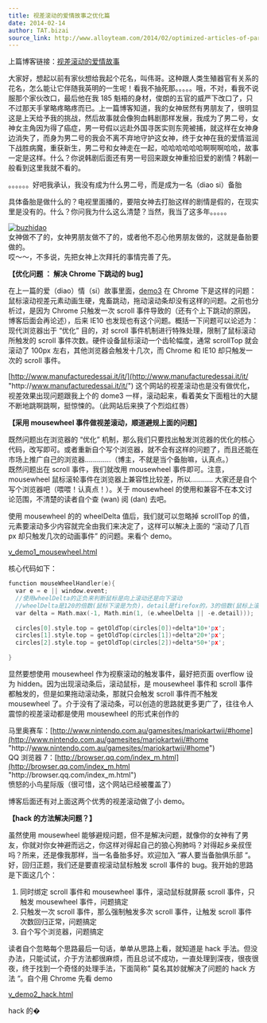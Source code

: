 ```yaml
---
title: 视差滚动的爱情故事之优化篇
date: 2014-02-14
author: TAT.bizai
source_link: http://www.alloyteam.com/2014/02/optimized-articles-of-parallax-scrolling-love-story/
---
```


<!-- {% raw %} - for jekyll -->

上篇博客链接：[视差滚动的爱情故事](http://www.alloyteam.com/2014/01/parallax-scrolling-love-story/)

大家好，想起以前有家伙想给我起个花名，叫伟哥。这种跟人类生殖器官有关系的花名，怎么能让它伴随我英明的一生呢！看我不抽死那。。。。。哦，不对，看我不说服那个家伙改口，最后他在我 185 魁梧的身材，俊朗的五官的威严下改口了，只不过那天手掌略疼略疼而已。上一篇博客知道，我的女神居然有男朋友了，很明显这是上天给予我的挑战，然后故事就会像狗血韩剧那样发展，我成为了男二号，女神女主角因为得了癌症，男一号假以远赴外国寻医实则东莞被捕，就这样在女神身边消失了，而身为男二号的我会不离不弃地守护这女神，终于女神在我的爱情滋润下战胜病魔，重获新生，男二号和女神走在一起，哈哈哈哈哈哈啊啊啊哈哈，故事一定是这样。什么？你说韩剧后面还有男一号回来跟女神重拾旧爱的剧情？韩剧一般看到这里我就不看的。

。。。。。。好吧我承认，我没有成为什么男二号，而是成为一名（diao si）备胎

具体备胎是做什么的？电视里面播的，要陪女神去打胎这样的剧情是假的，在现实里是没有的。什么？你问我为什么这么清楚？当然，我当了这多年。。。。。

[![buzhidao](http://www.alloyteam.com/wp-content/uploads/2014/02/buzhidao.jpg)](http://www.alloyteam.com/wp-content/uploads/2014/02/buzhidao.jpg)  
女神做不了的，女神男朋友做不了的，或者他不忍心他男朋友做的，这就是备胎要做的。  
哎～～，不多说，先把女神上次拜托的事情完善了先。

**【优化问题 ： 解决 Chrome 下跳动的 bug】**

在上一篇的爱（diao）情（si）故事里面，[demo3](http://www.alloyteam.com/wp-content/uploads/2014/01/demo3_scene.html "demo3") 在 Chrome 下是这样的问题：鼠标滚动视差元素动画生硬，鬼畜跳动，拖动滚动条却没有这样的问题。之前也分析过，是因为 Chrome 只触发一次 scroll 事件导致的（还有个上下跳动的原因，博客后面会再论述），后来 IE10 也发现也有这个问题。概括一下问题可以论述为：现代浏览器出于 “优化” 目的，对 scroll 事件机制进行特殊处理，限制了鼠标滚动所触发的 scroll 事件次数。硬件设备鼠标滚动一个齿轮幅度，通常 scrollTop 就会滚动了 100px 左右，其他浏览器会触发十几次，而 Chrome 和 IE10 却只触发一次的 scroll 事件。

[http://www.manufacturedessai.it/it/](http://www.manufacturedessai.it/it/ "http&#x3A;//www.manufacturedessai.it/it/") 这个网站的视差滚动也是没有做优化，视差效果出现问题跟我上个的 dome3 一样，滚动起来，看着美女下面粗壮的大腿不断地跳啊跳啊，挺惊悚的。（此网站后来换了个烈焰红唇）

**【采用 mousewheel 事件做视差滚动，顺道避规上面的问题】**

既然问题出在浏览器的 “优化” 机制，那么我们只要找出触发浏览器的优化的核心代码，改写即可。或者重新自个写个浏览器，就不会有这样的问题了，而且还能在市场上推广自己的浏览器.............（博主，不就是当个备胎嘛，认真点。）  
既然问题出在 scroll 事件，我们就改用 mousewheel 事件即可。注意，mousewheel 鼠标滚轮事件在浏览器上兼容性比较差，所以........... 大家还是自个写个浏览器吧（喂喂！认真点！）。关于 mousewheel 的使用和兼容不在本文讨论范围，不清楚的读者自个查 (wan) 阅 (dan) 去吧。

使用 mousewheel 的的 wheelDelta 值后，我们就可以忽略掉 scrollTop 的值，元素要滚动多少内容就完全由我们来决定了，这样可以解决上面的 “滚动了几百 px 却只触发几次的动画事件” 的问题。来看个 demo。

[v_demo1_mousewheel.html](http://www.alloyteam.com/wp-content/uploads/2014/02/v_demo1_mousewheel.html "v_demo1_mousewheel.html")

核心代码如下：

```c
function mouseWheelHandler(e){
  var e = e || window.event;
  //使用wheelDelta的正负来判断鼠标是向上滚动还是向下滚动
  //wheelDelta是120的倍数(鼠标下滚是为负)，detail是firefox的，3的倍数(鼠标上滚为正)。
  var delta = Math.max(-1, Math.min(1, (e.wheelDelta || -e.detail)));
 
  circles[0].style.top = getOldTop(circles[0])+delta*10+'px';
  circles[1].style.top = getOldTop(circles[1])+delta*20+'px';
  circles[2].style.top = getOldTop(circles[2])+delta*50+'px';
 
}
```

显然要想使用 mousewheel 作为视察滚动的触发事件，最好把页面 overflow 设为 hidden。因为出现滚动条后，滚动鼠标，是 mousewheel 事件和 scroll 事件都触发的，但是如果拖动滚动条，那就只会触发 scroll 事件而不触发 mousewheel 了。介于没有了滚动条，可以创造的思路就更多更广了，往往令人震惊的视差滚动都是使用 mousewheel 的形式来创作的

马里奥赛车：[http://www.nintendo.com.au/gamesites/mariokartwii/#home](http://www.nintendo.com.au/gamesites/mariokartwii/#home "http&#x3A;//www.nintendo.com.au/gamesites/mariokartwii/#home")  
QQ 浏览器 7：[http://browser.qq.com/index_m.html](http://browser.qq.com/index_m.html "http&#x3A;//browser.qq.com/index_m.html")  
愤怒的小鸟星际版（很可惜，这个网站已经被覆盖了）

博客后面还有对上面这两个优秀的视差滚动做了小 demo。

**【hack 的方法解决问题？】**

虽然使用 mousewheel 能够避规问题，但不是解决问题，就像你的女神有了男友，你就对你女神避而远之，你这样对得起自己的狼心狗肺吗？对得起乡亲叔侄吗？所来，还是像我那样，当一名备胎多好。欢迎加入 “寡人要当备胎俱乐部 “。好，回归正题，我们还是要直视滚动鼠标触发 scroll 事件的 bug。我开始的思路是下面这几个：

1. 同时绑定 scroll 事件和 mousewheel 事件，滚动鼠标就屏蔽 scroll 事件，只触发 mousewheel 事件，问题搞定  
2. 只触发一次 scroll 事件，那么强制触发多次 scroll 事件，让触发 scroll 事件次数回归正常，问题搞定  
3. 自个写个浏览器，问题搞定

读者自个忽略每个思路最后一句话，单单从思路上看，就知道是 hack 手法。但没办法，只能试试，介于方法都很麻烦，而且总试不成功，一直处理到深夜，很夜很夜，终于找到一个奇怪的处理手法，下面简称” 莫名其妙就解决了问题的 hack 方法 “。自个用 Chrome 先看 demo

[v_demo2_hack.html](http://www.alloyteam.com/wp-content/uploads/2014/02/v_demo2_hack.html "v_demo2_hack.html")

hack 的�


<!-- {% endraw %} - for jekyll -->